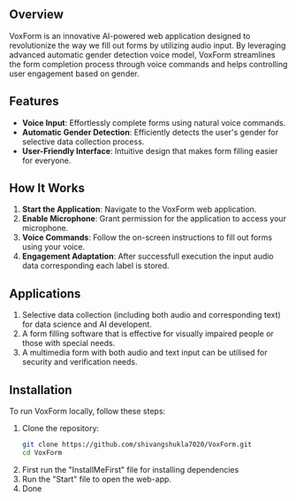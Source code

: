 ## Overview  

VoxForm is an innovative AI-powered web application designed to revolutionize the way we fill out forms by utilizing audio input. By leveraging advanced automatic gender detection voice model, VoxForm streamlines the form completion process through voice commands and helps controlling user engagement based on gender.  

## Features  

- **Voice Input**: Effortlessly complete forms using natural voice commands.  
- **Automatic Gender Detection**: Efficiently detects the user's gender for selective data collection process. 
- **User-Friendly Interface**: Intuitive design that makes form filling easier for everyone.  

## How It Works  

1. **Start the Application**: Navigate to the VoxForm web application.  
2. **Enable Microphone**: Grant permission for the application to access your microphone.  
3. **Voice Commands**: Follow the on-screen instructions to fill out forms using your voice.  
4. **Engagement Adaptation**: After successfull execution the input audio data corresponding each label is stored.


## Applications
1. Selective data collection (including both audio and corresponding text) for data science and AI developent.
2. A form filling software that is effective for visually impaired people or those with special needs.
3. A multimedia form with both audio and text input can be utilised for security and verification needs.

## Installation  

To run VoxForm locally, follow these steps:  

1. Clone the repository:  
   ```bash  
   git clone https://github.com/shivangshukla7020/VoxForm.git  
   cd VoxForm

2. First run the "InstallMeFirst" file for installing dependencies
3. Run the "Start" file to open the web-app.
4. Done